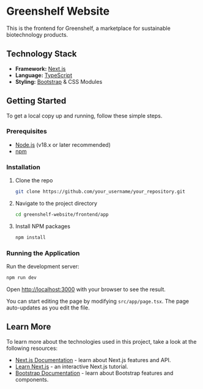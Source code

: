 # Greenshelf Website

This is the frontend for Greenshelf, a marketplace for sustainable biotechnology products.

## Technology Stack

*   **Framework:** [Next.js](https://nextjs.org/)
*   **Language:** [TypeScript](https://www.typescriptlang.org/)
*   **Styling:** [Bootstrap](https://getbootstrap.com/) & CSS Modules

## Getting Started

To get a local copy up and running, follow these simple steps.

### Prerequisites

*   [Node.js](https://nodejs.org/en/) (v18.x or later recommended)
*   [npm](https://www.npmjs.com/)

### Installation

1.  Clone the repo
    ```sh
    git clone https://github.com/your_username/your_repository.git
    ```
2.  Navigate to the project directory
    ```sh
    cd greenshelf-website/frontend/app
    ```
3.  Install NPM packages
    ```sh
    npm install
    ```

### Running the Application

Run the development server:

```bash
npm run dev
```

Open [http://localhost:3000](http://localhost:3000) with your browser to see the result.

You can start editing the page by modifying `src/app/page.tsx`. The page auto-updates as you edit the file.

## Learn More

To learn more about the technologies used in this project, take a look at the following resources:

-   [Next.js Documentation](https://nextjs.org/docs) - learn about Next.js features and API.
-   [Learn Next.js](https://nextjs.org/learn) - an interactive Next.js tutorial.
-   [Bootstrap Documentation](https://getbootstrap.com/docs/5.3/getting-started/introduction/) - learn about Bootstrap features and components.
